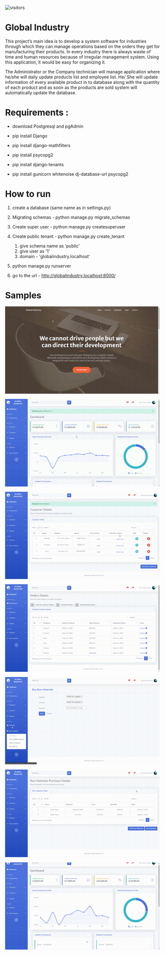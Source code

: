 ![visitors](https://visitor-badge.glitch.me/badge?page_id=page.id)

# Global Industry

This project’s main idea is to develop a system software for industries
through which they can manage operations based on the orders they get for
manufacturing their products. In every industry there is always waste of
time and human resources because of irregular management system. Using
this application, it would be easy for organizing it.

The Administrator or the Company technician will manage application
where he/she will daily update products list and employee list. He/ She will
update information of every available product in to database along with the
quantity of each product and as soon as the products are sold system will
automatically update the database.


# Requirements : 

- download Postgresql and pgAdmin

- pip install Django

- pip install django-mathfilters

- pip install psycopg2

- pip install django-tenants

- pip install gunicorn whitenoise dj-database-url psycopg2

# How to run 

1. create a database (same name as in settings.py)

2. Migrating schemas - python manage.py migrate_schemas

3. Create super user - python manage.py createsuperuser

4. Create public tenant - python manage.py create_tenant
    1. give schema name as 'public'
    2. give user as '1'
    3. domain - 'globalindustry.localhost'

5. python manage.py runserver 

6. go to the url - http://globalindustry.localhost:8000/ 

# Samples 

![index video](https://github.com/igokulganesh/Global-Industry/blob/master/Sample/index.gif)

![index video](https://github.com/igokulganesh/Global-Industry/blob/master/Sample/1.gif)

![index video](https://github.com/igokulganesh/Global-Industry/blob/master/Sample/2.gif)

![index video](https://github.com/igokulganesh/Global-Industry/blob/master/Sample/3.gif)

![index video](https://github.com/igokulganesh/Global-Industry/blob/master/Sample/4.gif)

![index video](https://github.com/igokulganesh/Global-Industry/blob/master/Sample/5.gif)

![index video](https://github.com/igokulganesh/Global-Industry/blob/master/Sample/6.gif)
